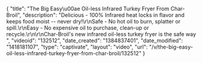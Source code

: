 {
    "title": "The Big Easy\u00ae Oil-less Infrared Turkey Fryer From Char-Broil",
    "description": "Delicious - 100% Infrared heat locks in flavor and keeps food moist -- never dry!\r\nSafe - No hot oil to burn, splatter or spill.\r\nEasy - No expensive oil to purchase, clean-up or recycle.\r\n\r\nChar-Broil's new infrared oil-less turkey fryer is the safe way ",
    "videoid": "132512",
    "date_created": "1384837401",
    "date_modified": "1418181107",
    "type": "captivate",
    "layout": "video",
    "url": "\/v\/the-big-easy-oil-less-infrared-turkey-fryer-from-char-broil\/132512"
}